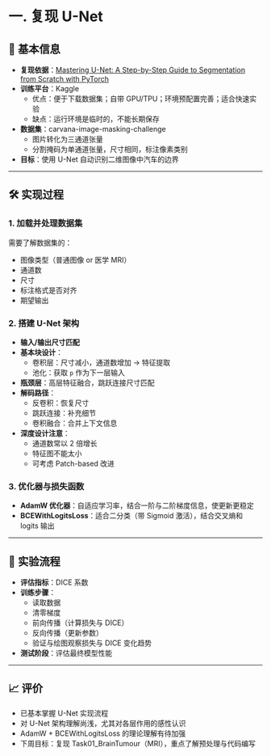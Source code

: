 # 一. 复现 U-Net

## 📌 基本信息

- **复现依据**：[Mastering U-Net: A Step-by-Step Guide to Segmentation from Scratch with PyTorch](https://medium.com/@fernandopalominocobo/mastering-u-net-a-step-by-step-guide-to-segmentation-from-scratch-with-pytorch-6a17c5916114)
- **训练平台**：Kaggle  
  - 优点：便于下载数据集；自带 GPU/TPU；环境预配置完善；适合快速实验  
  - 缺点：运行环境是临时的，不能长期保存  
- **数据集**：carvana-image-masking-challenge  
  - 图片转化为三通道张量  
  - 分割掩码为单通道张量，尺寸相同，标注像素类别
- **目标**：使用 U-Net 自动识别二维图像中汽车的边界

---

## 🛠 实现过程

### 1. 加载并处理数据集

需要了解数据集的：
- 图像类型（普通图像 or 医学 MRI）
- 通道数
- 尺寸
- 标注格式是否对齐
- 期望输出

### 2. 搭建 U-Net 架构

- **输入/输出尺寸匹配**
- **基本块设计**：
  - 卷积层：尺寸减小，通道数增加 → 特征提取  
  - 池化：获取 `p` 作为下一层输入  
- **瓶颈层**：高层特征融合，跳跃连接尺寸匹配
- **解码路径**：
  - 反卷积：恢复尺寸
  - 跳跃连接：补充细节
  - 卷积融合：合并上下文信息
- **深度设计注意**：
  - 通道数常以 2 倍增长
  - 特征图不能太小
  - 可考虑 Patch-based 改进

### 3. 优化器与损失函数

- **AdamW 优化器**：自适应学习率，结合一阶与二阶梯度信息，使更新更稳定
- **BCEWithLogitsLoss**：适合二分类（带 Sigmoid 激活），结合交叉熵和 logits 输出

---

## 🧪 实验流程

- **评估指标**：DICE 系数
- **训练步骤**：
  - 读取数据
  - 清零梯度
  - 前向传播（计算损失与 DICE）
  - 反向传播（更新参数）
  - 验证与绘图观察损失与 DICE 变化趋势
- **测试阶段**：评估最终模型性能

---

## 📈 评价

- 已基本掌握 U-Net 实现流程
- 对 U-Net 架构理解尚浅，尤其对各层作用的感性认识
- AdamW + BCEWithLogitsLoss 的理论理解有待加强
- 下周目标：复现 Task01_BrainTumour（MRI），重点了解预处理与代码编写